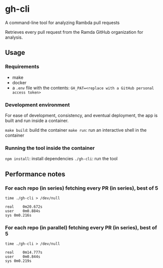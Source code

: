 # gh-cli
A command-line tool for analyzing Rambda pull requests

Retrieves every pull request from the Ramda GitHub organization for analysis.

## Usage

### Requirements
- make
- docker
- a `.env` file with the contents: `GH_PAT=<replace with a GitHub personal access token>`

### Development environment
For ease of development, consistency, and eventual deployment, the app is built and run inside a container.

`make build`: build the container
`make run`: run an interactive shell in the container

### Running the tool inside the container
`npm install`: install dependencies
`./gh-cli`: run the tool

## Performance notes

### For each repo (in series) fetching every PR (in series), best of 5
```
time ./gh-cli > /dev/null

real	0m20.672s
user	0m0.884s
sys	0m0.216s
```

### For each repo (in parallel) fetching every PR (in series), best of 5
```
time ./gh-cli > /dev/null

real	0m14.777s
user	0m0.844s
sys	0m0.219s
```
